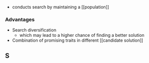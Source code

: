 - conducts search by maintaining a [[population]]

### Advantages
- Search diversification
	- which may lead to a higher chance of finding a better solution
- Combination of promising traits in different [[candidate solution]]

## S